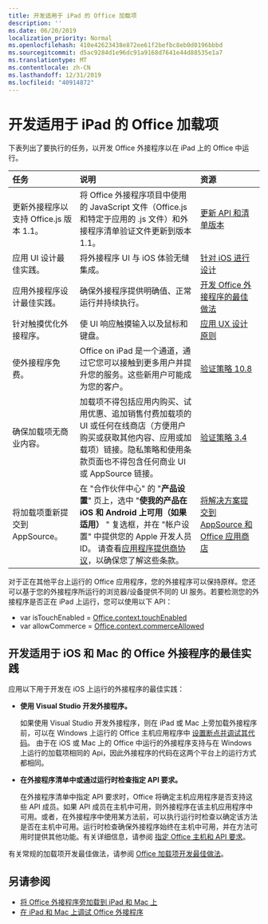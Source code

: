 ```yaml
---
title: 开发适用于 iPad 的 Office 加载项
description: ''
ms.date: 06/20/2019
localization_priority: Normal
ms.openlocfilehash: 410e42623438e872ee61f2befbc8eb0d0196bbbd
ms.sourcegitcommit: d5ac9284d1e96dc91a9168d7641e44d88535e1a7
ms.translationtype: MT
ms.contentlocale: zh-CN
ms.lasthandoff: 12/31/2019
ms.locfileid: "40914872"
---
```

# <a name="develop-office-add-ins-for-the-ipad"></a>开发适用于 iPad 的 Office 加载项


下表列出了要执行的任务，以开发 Office 外接程序以在 iPad 上的 Office 中运行。


|**任务**|**说明**|**资源**|
|:-----|:-----|:-----|
|更新外接程序以支持 Office.js 版本 1.1。|将 Office 外接程序项目中使用的 JavaScript 文件（Office.js 和特定于应用的 .js 文件）和外接程序清单验证文件更新到版本 1.1。|[更新 API 和清单版本](update-your-javascript-api-for-office-and-manifest-schema-version.md)|
|应用 UI 设计最佳实践。|将外接程序 UI 与 iOS 体验无缝集成。|[针对 iOS 进行设计](https://developer.apple.com/library/ios/documentation/UserExperience/Conceptual/MobileHIG/)|
|应用外接程序设计最佳实践。|确保外接程序提供明确值、正常运行并持续执行。|[开发 Office 外接程序的最佳做法](../concepts/add-in-development-best-practices.md)|
|针对触摸优化外接程序。|使 UI 响应触摸输入以及鼠标和键盘。|[应用 UX 设计原则](../concepts/add-in-development-best-practices.md#apply-ux-design-principles)|
|使外接程序免费。|Office on iPad 是一个通道，通过它您可以接触到更多用户并提升您的服务。这些新用户可能成为您的客户。|[验证策略 10.8](/office/dev/store/validation-policies#10-apps-and-add-ins-utilize-supported-capabilities)|
|确保加载项无商业内容。|加载项不得包括应用内购买、试用优惠、追加销售付费加载项的 UI 或任何在线商店（方便用户购买或获取其他内容、应用或加载项）链接。隐私策略和使用条款页面也不得包含任何商业 UI 或 AppSource 链接。|[验证策略 3.4](/office/dev/store/validation-policies#3-apps-and-add-ins-can-sell-additional-features-or-content-through-purchases-within-the-app-or-add-in)|
|将加载项重新提交到 AppSource。|在 "合作伙伴中心" 的 "**产品设置**" 页上，选中 "**使我的产品在 iOS 和 Android 上可用（如果适用）** " 复选框，并在 "帐户设置" 中提供您的 Apple 开发人员 ID。 请查看[应用程序提供商协议](https://go.microsoft.com/fwlink/?linkid=715691)，以确保您了解这些条款。|[将解决方案提交到 AppSource 和 Office 应用商店](/office/dev/store/submit-to-appsource-via-partner-center)|

对于正在其他平台上运行的 Office 应用程序，您的外接程序可以保持原样。您还可以基于您的外接程序所运行的浏览器/设备提供不同的 UI 服务。若要检测您的外接程序是否正在 iPad 上运行，您可以使用以下 API：
- var isTouchEnabled = [Office.context.touchEnabled](/javascript/api/office/office.context#touchenabled)
- var allowCommerce = [Office.context.commerceAllowed](/javascript/api/office/office.context#commerceallowed)


## <a name="best-practices-for-developing-office-add-ins-for-ios-and-mac"></a>开发适用于 iOS 和 Mac 的 Office 外接程序的最佳实践

应用以下用于开发在 iOS 上运行的外接程序的最佳实践：


-  **使用 Visual Studio 开发外接程序。**

    如果使用 Visual Studio 开发外接程序，则在 iPad 或 Mac 上旁加载外接程序前，可以在 Windows 上运行的 Office 主机应用程序中 [设置断点并调试其代码](../develop/debug-office-add-ins-in-visual-studio.md)。 由于在 iOS 或 Mac 上的 Office 中运行的外接程序支持与在 Windows 上运行的加载项相同的 Api，因此外接程序的代码在这两个平台上的运行方式都相同。

-  **在外接程序清单中或通过运行时检查指定 API 要求。**

    在外接程序清单中指定 API 要求时，Office 将确定主机应用程序是否支持这些 API 成员。如果 API 成员在主机中可用，则外接程序在该主机应用程序中可用。或者，在外接程序中使用某方法前，可以执行运行时检查以确定该方法是否在主机中可用。运行时检查确保外接程序始终在主机中可用，并在方法可用时提供其他功能。有关详细信息，请参阅 [指定 Office 主机和 API 要求](specify-office-hosts-and-api-requirements.md)。

有关常规的加载项开发最佳做法，请参阅 [Office 加载项开发最佳做法](../concepts/add-in-development-best-practices.md)。


## <a name="see-also"></a>另请参阅

- [将 Office 外接程序旁加载到 iPad 和 Mac 上](../testing/sideload-an-office-add-in-on-ipad-and-mac.md)  
- [在 iPad 和 Mac 上调试 Office 外接程序](../testing/debug-office-add-ins-on-ipad-and-mac.md)
